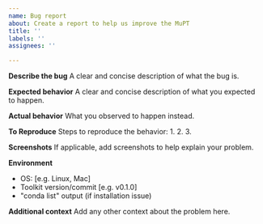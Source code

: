 ```yaml
---
name: Bug report
about: Create a report to help us improve the MuPT
title: ''
labels: ''
assignees: ''

---
```


**Describe the bug**
A clear and concise description of what the bug is.

**Expected behavior**
A clear and concise description of what you expected to happen.

**Actual behavior**
What you observed to happen instead.

**To Reproduce**
Steps to reproduce the behavior:
1.
2.
3.

**Screenshots**
If applicable, add screenshots to help explain your problem.

**Environment**
 - OS: [e.g. Linux, Mac]
 - Toolkit version/commit [e.g. v0.1.0]
 - "conda list" output (if installation issue)

**Additional context**
Add any other context about the problem here.
